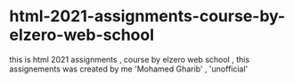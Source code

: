 # html-2021-assignments-course-by-elzero-web-school
this is html 2021 assignments , course by elzero web school , this assignements was created by me 'Mohamed Gharib' , 'unofficial'

